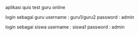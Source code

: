 
aplikasi quis test guru online

login sebagai guru
username	: guru1/guru2
password	: admin

login sebagai siswa
username	: siswa1
password	: admin

